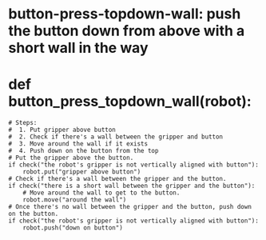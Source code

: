 # button-press-topdown-wall: push the button down from above with a short wall in the way
# def button_press_topdown_wall(robot):
    # Steps:
    #  1. Put gripper above button
    #  2. Check if there's a wall between the gripper and button
    #  3. Move around the wall if it exists
    #  4. Push down on the button from the top
    # Put the gripper above the button.
    if check("the robot's gripper is not vertically aligned with button"):
        robot.put("gripper above button")
    # Check if there's a wall between the gripper and the button.
    if check("there is a short wall between the gripper and the button"):
        # Move around the wall to get to the button.
        robot.move("around the wall")
    # Once there's no wall between the gripper and the button, push down on the button.
    if check("the robot's gripper is not vertically aligned with button"):
        robot.push("down on button")